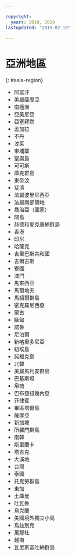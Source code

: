 ```yaml
---

copyright:
  years: 2018, 2019
lastupdated: "2019-02-19"

---
```



# 亞洲地區
{: #asia-region}

* 阿富汗
* 美屬薩摩亞
* 南極洲
* 亞美尼亞
* 亞塞拜然
* 孟加拉
* 不丹
* 汶萊
* 柬埔寨
* 聖誕島
* 可可斯
* 庫克群島
* 東帝汶
* 斐濟
* 法屬波里尼西亞
* 法屬南部領地
* 喬治亞（國家）
* 關島
* 赫德和麥克唐納群島
* 香港
* 印尼
* 哈薩克
* 吉里巴斯共和國
* 吉爾吉斯
* 寮國
* 澳門
* 馬來西亞
* 馬爾地夫
* 馬紹爾群島
* 密克羅尼西亞
* 蒙古
* 緬甸
* 諾魯
* 尼泊爾
* 新喀里多尼亞
* 紐埃島
* 諾福克島
* 北韓
* 美屬馬利安群島
* 巴基斯坦
* 帛琉
* 巴布亞紐幾內亞
* 菲律賓
* 畢區塔爾島
* 薩摩亞
* 新加坡
* 所羅門群島
* 南韓
* 斯里蘭卡
* 塔吉克
* 大溪地
* 台灣
* 泰國
* 托克勞群島
* 東加
* 土庫曼
* 吐瓦魯
* 烏克蘭
* 美國境外獨立小島
* 烏玆別克
* 萬那杜
* 越南
* 瓦里斯富吐納群島

